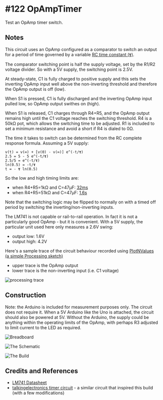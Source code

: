 # #122 OpAmpTimer

Test an OpAmp timer switch.


## Notes

This circuit uses an OpAmp configured as a comparator to switch an output for a period of time
governed by a variable [RC time constant (𝛕)](http://en.wikipedia.org/wiki/RC_time_constant).

The comparator switching point is half the supply voltage, set by the R1/R2 voltage divider.
So with a 5V supply, the switching point is 2.5V.

At steady-state, C1 is fully charged to positive supply and this sets the inverting OpAmp input well above the
non-inverting threshold and therefore the OpAmp output is off (low).

When S1 is pressed, C1 is fully discharged and the inverting OpAmp input pulled low, so OpAmp output swithes on (high).

When S1 is released, C1 charges through R4+R5, and the OpAmp output remains high until the C1 voltage reaches the
switching threshold. R4 is a 50kΩ pot, which allows the switching time to be adjusted.
R1 is included to set a minimum resistance and avoid a short if R4 is dialed to 0Ω.

The time it takes to switch can be determined from the RC complete response formula.
Assuming a 5V supply:

```
v(t) = v(∞) + [v(0) - v(∞)] e^(-t/𝛕)
2.5 = 5 - 5 e^(-t/𝛕)
2.5/5 = e^(-t/𝛕)
ln(0.5) = -t/𝛕
t = - 𝛕 ln(0.5)
```

So the low and high timing limits are:
* when R4+R5=1kΩ and C=47µF: [32ms](https://www.wolframalpha.com/input/?i=-+%281k%CE%A9*47%C2%B5F%29+*++ln%280.5%29)
* when R4+R5=51kΩ and C=47µF: [1.6s](https://www.wolframalpha.com/input/?i=-+%2851k%CE%A9*47%C2%B5F%29+*++ln%280.5%29)

Note that the switching logic may be flipped to normally on with a timed off period by switching the inverting/non-inverting inputs.

The LM741 is not capable or rail-to-rail operation. In fact it is not a particularly good OpAmp - but it is convenient.
With a 5V supply, the particular unit used here only measures a 2.6V swing:
* output low: 1.6V
* output high: 4.2V

Here's a sample trace of the circuit behaviour recorded using [PlotNValues (a simple Processing sketch)](../../processing/PlotNValues)
* upper trace is the OpAmp output
* lower trace is the non-inverting input (i.e. C1 voltage)

![processing trace](./assets/processing_trace.png?raw=true)

## Construction

Note: the Arduino is included for measurement purposes only. The circuit does not require it.
When a 5V Arduino like the Uno is attached, the circuit should also be powered at 5V.
Without the Arduino, the supply could be anything within the operating limits of the OpAmp,
with perhaps R3 adjusted to limit current to the LED as required.

![Breadboard](./assets/OpAmpTimer_bb.jpg?raw=true)

![The Schematic](./assets/OpAmpTimer_schematic.jpg?raw=true)

![The Build](./assets/OpAmpTimer_build.jpg?raw=true)

## Credits and References

* [LM741 Datasheet](https://www.futurlec.com/Linear/LM741CN.shtml)
* [talkingelectronics timer circuit](http://www.talkingelectronics.com/projects/OP-AMP/OP-AMP-2.html) - a similar circuit that inspired this build (with a few modifications)

